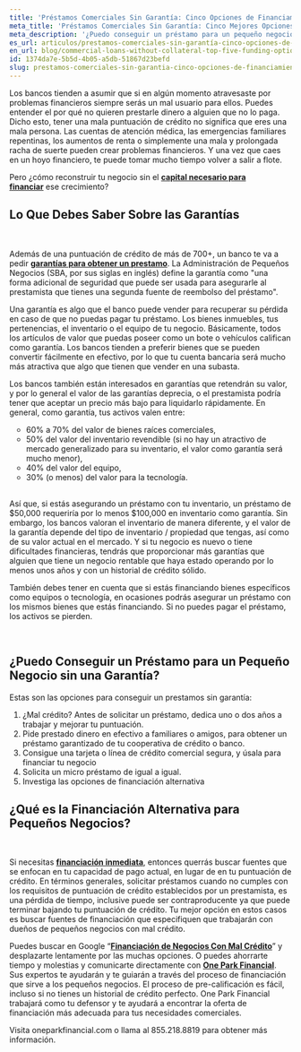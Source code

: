 ```yaml
---
title: 'Préstamos Comerciales Sin Garantía: Cinco Opciones de Financiamiento para tu Negocio'
meta_title: 'Préstamos Comerciales Sin Garantía: Cinco Mejores Opciones de Financiamiento'
meta_description: '¿Puedo conseguir un préstamo para un pequeño negocio sin una garantía? Es difícil pero no imposible. Nosotros te decimos donde con estas cinco opciones.'
es_url: articulos/prestamos-comerciales-sin-garantía-cinco-opciones-de-financiamiento
en_url: blog/commercial-loans-without-collateral-top-five-funding-options
id: 1374da7e-5b5d-4b05-a5db-51867d23befd
slug: prestamos-comerciales-sin-garantia-cinco-opciones-de-financiamiento
---
```

<p>Los bancos tienden a asumir que si en alg&uacute;n momento atravesaste por problemas financieros siempre ser&aacute;s un mal usuario para ellos. Puedes entender el por qu&eacute; no quieren prestarle dinero a alguien que no lo paga. Dicho esto, tener una mala puntuaci&oacute;n de cr&eacute;dito no significa que eres una mala persona. Las cuentas de atenci&oacute;n m&eacute;dica, las emergencias familiares repentinas, los aumentos de renta o simplemente una mala y prolongada racha de suerte pueden crear problemas financieros. Y una vez que caes en un hoyo financiero, te puede tomar mucho tiempo volver a salir a flote.</p>

<p>Pero &iquest;c&oacute;mo reconstruir tu negocio sin el&nbsp;<strong><a href="https://www.oneparkfinancial.com/es/articulos/como-asegurar-capital-para-la-temporada-navidena-2020">capital necesario para financiar</a></strong>&nbsp;ese crecimiento?</p>

<h2><strong>Lo Que Debes Saber Sobre las Garant&iacute;as</strong></h2>
</br>
<p>Adem&aacute;s de una puntuaci&oacute;n de cr&eacute;dito de m&aacute;s de 700+, un banco te va a pedir&nbsp;<strong><a href="https://www.oneparkfinancial.com/es/articulos/necesito-garantia-para-obtener-prestamo-para-pequenas-empresas">garant&iacute;as para obtener un prestamo</a></strong>. La Administraci&oacute;n de Peque&ntilde;os Negocios (SBA, por sus siglas en ingl&eacute;s) define la garant&iacute;a como "una forma adicional de seguridad que puede ser usada para asegurarle al prestamista que tienes una segunda fuente de reembolso del pr&eacute;stamo".</p>

<p>Una garant&iacute;a es algo que el banco puede vender para recuperar su p&eacute;rdida en caso de que no puedas pagar tu pr&eacute;stamo. Los bienes inmuebles, tus pertenencias, el inventario o el equipo de tu negocio. B&aacute;sicamente, todos los art&iacute;culos de valor que puedas poseer como un bote o veh&iacute;culos califican como garant&iacute;a. Los bancos tienden a preferir bienes que se pueden convertir f&aacute;cilmente en efectivo, por lo que tu cuenta bancaria ser&aacute; mucho m&aacute;s atractiva que algo que tienen que vender en una subasta.</p>

<p>Los bancos tambi&eacute;n est&aacute;n interesados en garant&iacute;as que retendr&aacute;n su valor, y por lo general el valor de las garant&iacute;as deprecia, o el prestamista podr&iacute;a tener que aceptar un precio m&aacute;s bajo para liquidarlo r&aacute;pidamente. En general, como garant&iacute;a, tus activos valen entre:</p>

<ul style="list-style:circle;padding-left:30px;margin-bottom:30px;">
<li>60% a 70% del valor de bienes ra&iacute;ces comerciales,</li>
<li>50% del valor del inventario revendible (si no hay un atractivo de mercado generalizado para su inventario, el valor como garant&iacute;a ser&aacute; mucho menor),</li>
<li>40% del valor del equipo,</li>
<li>30% (o menos) del valor para la tecnolog&iacute;a.</li>
</ul>

<p>As&iacute; que, si est&aacute;s asegurando un pr&eacute;stamo con tu inventario, un pr&eacute;stamo de $50,000 requerir&iacute;a por lo menos $100,000 en inventario como garant&iacute;a. Sin embargo, los bancos valoran el inventario de manera diferente, y el valor de la garant&iacute;a depende del tipo de inventario / propiedad que tengas, as&iacute; como de su valor actual en el mercado. Y si tu negocio es nuevo o tiene dificultades financieras, tendr&aacute;s que proporcionar m&aacute;s garant&iacute;as que alguien que tiene un negocio rentable que haya estado operando por lo menos unos a&ntilde;os y con un historial de cr&eacute;dito s&oacute;lido.</p>

<p>Tambi&eacute;n debes tener en cuenta que si est&aacute;s financiando bienes espec&iacute;ficos como equipos o tecnolog&iacute;a, en ocasiones podr&aacute;s asegurar un pr&eacute;stamo con los mismos bienes que est&aacute;s financiando. Si no puedes pagar el pr&eacute;stamo, los activos se pierden.</p>
</br>
<h2><strong>&iquest;Puedo Conseguir un Pr&eacute;stamo para un Peque&ntilde;o Negocio sin una Garant&iacute;a?</strong></h2>

<p>Estas son las opciones para conseguir un prestamos sin garant&iacute;a:</p>
<ol>
<li>&iquest;Mal cr&eacute;dito? Antes de solicitar un pr&eacute;stamo, dedica uno o dos a&ntilde;os a trabajar y mejorar tu puntuaci&oacute;n.</li>
<li>Pide prestado dinero en efectivo a familiares o amigos, para obtener un pr&eacute;stamo garantizado de tu cooperativa de cr&eacute;dito o banco.</li>
<li>Consigue una tarjeta o l&iacute;nea de cr&eacute;dito comercial segura, y &uacute;sala para financiar tu negocio</li>
<li>Solicita un micro pr&eacute;stamo de igual a igual.</li>
<li>Investiga las opciones de&nbsp;financiaci&oacute;n alternativa</li>
</ol>

<h2><strong>&iquest;Qu&eacute; es la Financiaci&oacute;n Alternativa para Peque&ntilde;os Negocios?</strong></h2>
</br>
<p>Si necesitas&nbsp;<strong><a href="https://www.oneparkfinancial.com/es/preaprob">financiaci&oacute;n inmediata</a></strong>, entonces querr&aacute;s buscar fuentes que se enfocan en tu capacidad de pago actual, en lugar de en tu puntuaci&oacute;n de cr&eacute;dito. En t&eacute;rminos generales, solicitar pr&eacute;stamos cuando no cumples con los requisitos de puntuaci&oacute;n de cr&eacute;dito establecidos por un prestamista, es una p&eacute;rdida de tiempo, inclusive puede ser contraproducente ya que puede terminar bajando tu puntuaci&oacute;n de cr&eacute;dito. Tu mejor opci&oacute;n en estos casos es buscar fuentes de financiaci&oacute;n que especifiquen que trabajar&aacute;n con due&ntilde;os de peque&ntilde;os negocios con mal cr&eacute;dito.</p>

<p>Puedes buscar en Google &ldquo;<strong><a href="https://www.oneparkfinancial.com/es/articulos/prestamos-comerciales-con-mal-credito-7-consejos-para-ser-aprobado">Financiaci&oacute;n de Negocios Con Mal Cr&eacute;dito</a></strong>&rdquo; y desplazarte lentamente por las muchas opciones. O puedes ahorrarte tiempo y molestias y comunicarte directamente con&nbsp;<strong><a href="https://www.oneparkfinancial.com/es/como-trabaja">One Park Financial</a></strong>. Sus expertos te ayudar&aacute;n y te guiar&aacute;n a trav&eacute;s del proceso de financiaci&oacute;n que sirve a los peque&ntilde;os negocios. El proceso de pre-calificaci&oacute;n es f&aacute;cil, incluso si no tienes un historial de cr&eacute;dito perfecto. One Park Financial trabajar&aacute; como tu defensor y te ayudar&aacute; a encontrar la oferta de financiaci&oacute;n m&aacute;s adecuada para tus necesidades comerciales.</p>

<p>Visita oneparkfinancial.com o llama al 855.218.8819 para obtener m&aacute;s informaci&oacute;n.</p>
